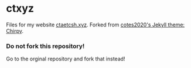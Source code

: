 # ctxyz

Files for my website [ctaetcsh.xyz](ctaetcsh.xyz). Forked from [cotes2020's Jekyll theme: Chirpy](https://github.com/cotes2020/jekyll-theme-chirpy).

### Do not fork this repository!
Go to the orginal repository and fork that instead!